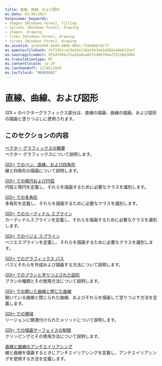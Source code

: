 ```yaml
---
title: 直線、曲線、および図形
ms.date: 03/30/2017
helpviewer_keywords:
- shapes [Windows Forms], filling
- splines [Windows Forms], drawing
- shapes. drawing
- lines [Windows Forms], drawing
- curves [Windows Forms], drawing
ms.assetid: ace6e8d4-4e94-486b-9681-758a6667dc7f
ms.openlocfilehash: fef3361ca29ed3e118a54b3e81dd82e48b831bef
ms.sourcegitcommit: 9f6df084c53a3da0ea657ed0d708a72213683084
ms.translationtype: MT
ms.contentlocale: ja-JP
ms.lasthandoff: 12/09/2020
ms.locfileid: "96981692"
---
```

# <a name="lines-curves-and-shapes"></a>直線、曲線、および図形
GDI + のベクターグラフィックス部分は、直線の描画、曲線の描画、および図形の描画と塗りつぶしに使用されます。  
  
## <a name="in-this-section"></a>このセクションの内容  
 [ベクター グラフィックスの概要](vector-graphics-overview.md)  
 ベクター グラフィックスについて説明します。  
  
 [GDI+ でのペン、直線、および四角形](pens-lines-and-rectangles-in-gdi.md)  
 線と四角形の描画について説明します。  
  
 [GDI+ での楕円および円弧](ellipses-and-arcs-in-gdi.md)  
 円弧と楕円を定義し、それらを描画するために必要なクラスを識別します。  
  
 [GDI+ での多角形](polygons-in-gdi.md)  
 多角形を定義し、それらを描画するために必要なクラスを識別します。  
  
 [GDI+ でのカーディナル スプライン](cardinal-splines-in-gdi.md)  
 カーディナルスプラインを定義し、それらを描画するために必要なクラスを識別します。  
  
 [GDI+ でのベジエ スプライン](bezier-splines-in-gdi.md)  
 ベジエスプラインを定義し、それらを描画するために必要なクラスを識別します。  
  
 [GDI+ でのグラフィックス パス](graphics-paths-in-gdi.md)  
 パスとそれらを作成および描画する方法について説明します。  
  
 [GDI+ でのブラシと塗りつぶされた図形](brushes-and-filled-shapes-in-gdi.md)  
 ブラシの種類とその使用方法について説明します。  
  
 [GDI+ での開いた曲線と閉じた曲線](open-and-closed-curves-in-gdi.md)  
 開いている曲線と閉じられた曲線、およびそれらを描画して塗りつぶす方法を定義します。  
  
 [GDI+ での領域](regions-in-gdi.md)  
 リージョンに関連付けられたメソッドについて説明します。  
  
 [GDI+ での描画サーフェイスの制限](restricting-the-drawing-surface-in-gdi.md)  
 クリッピングとその使用方法について説明します。  
  
 [直線と曲線のアンチエイリアシング](antialiasing-with-lines-and-curves.md)  
 線と曲線を描画するときにアンチエイリアシングを定義し、アンチエイリアシングを使用する方法を定義します。
